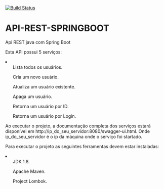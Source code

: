[![Build Status](https://travis-ci.com/rbnascimentoo/api-rest-springboot.svg?branch=master)](https://travis-ci.com/rbnascimentoo/api-rest-springboot)

# API-REST-SPRINGBOOT
Api REST java com Spring Boot


Esta API possui 5 serviços:

<li>
<ul>Lista todos os usuários.</ul>
<ul>Cria um novo usuário.</ul>
<ul>Atualiza um usuário existente.</ul>
<ul>Apaga um usuário.</ul>
<ul>Retorna um usuário por ID.</ul>
<ul>Retorna um usuário por Login.</ul>
</li>

Ao executar o projeto, a documentação completa dos serviços estará disponível em http://ip_do_seu_servidor:8080/swagger-ui.html. Onde ip_do_seu_servidor é o ip da máquina onde o serviço foi startado.

Para executar o projeto as seguintes ferramentas devem estar instaladas:
<li>
<ul>JDK 1.8.</ul>
<ul>Apache Maven.</ul>
<ul>Project Lombok.</ul>
</li>
